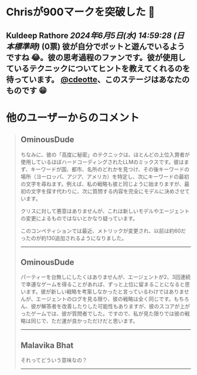 # Chrisが900マークを突破した 🤯
**Kuldeep Rathore** *2024年6月5日(水) 14:59:28 (日本標準時)* (0票)
彼が自分でボットと遊んでいるようですね 😂。彼の思考過程のファンです。彼が使用しているテクニックについてヒントを教えてくれるのを待っています。 
[@cdeotte](https://www.kaggle.com/cdeotte)、このステージはあなたのものです 😁
---
 # 他のユーザーからのコメント
> ## OminousDude
> 
> ちなみに、彼の「高度に秘密」のテクニックは、ほとんどの上位入賞者が使用しているほぼハードコーディングされたLLMのミックスです。彼はまず、キーワードが国、都市、名所のどれかを見つけ、その後キーワードの場所（ヨーロッパ、アジア、アメリカ）を特定し、次にキーワードの最初の文字を尋ねます。例えば、私の戦略も彼と同じように始まりますが、最初の文字を探す代わりに、次に質問する内容を完全にモデルに決めさせています。
> 
> クリスに対して悪意はありませんが、これは新しいモデルやエージェントの変更によるものではないとかなり疑っています。
> 
> このコンペティションでは最近、メトリックが変更され、以前は約60だったのが約130追加されるようになりました。
> 
> ---
> ## OminousDude
> 
> パーティーを台無しにしたくはありませんが、エージェントが2、3回連続で幸運なゲームを得ることがあれば、ずっと上位に留まることになると思います。彼が新しい戦略を考案しなかったと言っているわけではありませんが、エージェントのログを見る限り、彼の戦略は全く同じです。もちろん、彼が解答者を改善したりした可能性もありますが、彼のスコアが上がったゲームでは、彼が質問者でした。ですので、私が見た限りでは彼の戦略は同じで、ただ運が良かっただけだと思います。
> 
> ---
> ## Malavika Bhat
> 
> それってどういう意味なの？ 
> 
> ---
